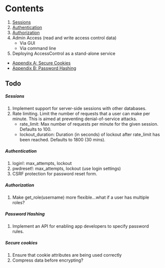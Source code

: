 # Contents

1. [Sessions](Sessions.md)
2. [Authentication](Authentication.md)
3. [Authorization](Authorization.md)
4. Admin Access (read and write access control data)
    - Via GUI
    - Via command line
5. Deploying AccessControl as a stand-alone service

- [Appendix A: Secure Cookies](SecureCookies.md)
- [Appendix B: Password Hashing](PasswordHash.md)


## Todo

##### Sessions
1. Implement support for server-side sessions with other databases.
2. Rate limiting. Limit the number of requests that a user can make per minute. This is aimed at preventing denial-of-service attacks.
    - rate_limit:       Max number of requests per minute for the given session. Defaults to 100.
    - lockout_duration: Duration (in seconds) of lockout after rate_limit has been reached. Defaults to 1800 (30 mins).

##### Authentication
1. login!: max_attempts, lockout
2. pwdreset!: max_attempts, lockout (use login settings)
3. CSRF protection for password reset form.

##### Authorization
1. Make get_role(username) more flexible...what if a user has multiple roles?

##### Password Hashing
1. Implement an API for enabling app developers to specify password rules.

##### Secure cookies
1. Ensure that cookie attributes are being used correctly
2. Compress data before encrypting?
